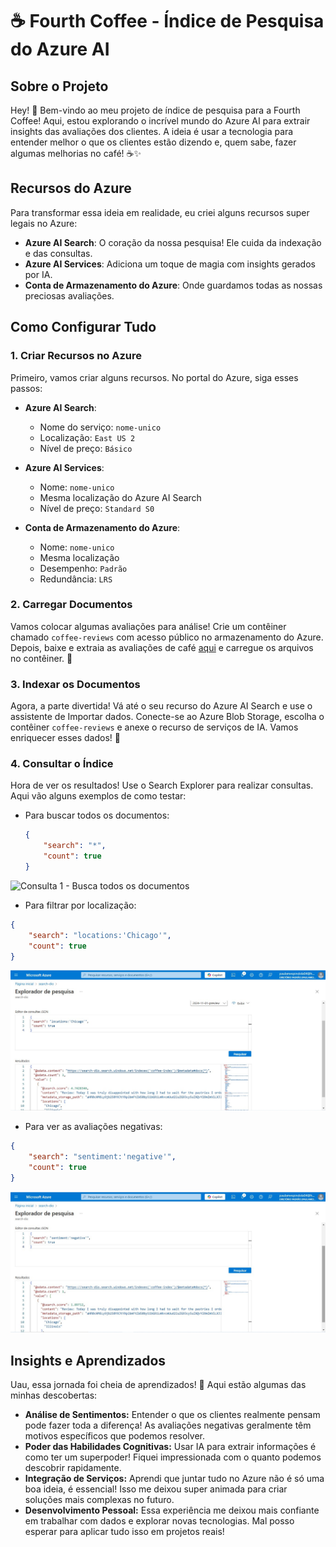 # ☕ Fourth Coffee - Índice de Pesquisa do Azure AI

## Sobre o Projeto
Hey! 👋 Bem-vindo ao meu projeto de índice de pesquisa para a Fourth Coffee! Aqui, estou explorando o incrível mundo do Azure AI para extrair insights das avaliações dos clientes. A ideia é usar a tecnologia para entender melhor o que os clientes estão dizendo e, quem sabe, fazer algumas melhorias no café! ☕✨

## Recursos do Azure
Para transformar essa ideia em realidade, eu criei alguns recursos super legais no Azure:

- **Azure AI Search**: O coração da nossa pesquisa! Ele cuida da indexação e das consultas.
- **Azure AI Services**: Adiciona um toque de magia com insights gerados por IA.
- **Conta de Armazenamento do Azure**: Onde guardamos todas as nossas preciosas avaliações.

## Como Configurar Tudo

### 1. Criar Recursos no Azure
Primeiro, vamos criar alguns recursos. No portal do Azure, siga esses passos:

- **Azure AI Search**:
  - Nome do serviço: `nome-unico`
  - Localização: `East US 2`
  - Nível de preço: `Básico`

- **Azure AI Services**:
  - Nome: `nome-unico`
  - Mesma localização do Azure AI Search
  - Nível de preço: `Standard S0`

- **Conta de Armazenamento do Azure**:
  - Nome: `nome-unico`
  - Mesma localização
  - Desempenho: `Padrão`
  - Redundância: `LRS`

### 2. Carregar Documentos
Vamos colocar algumas avaliações para análise! Crie um contêiner chamado `coffee-reviews` com acesso público no armazenamento do Azure. Depois, baixe e extraia as avaliações de café [aqui](https://aka.ms/mslearn-coffee-reviews) e carregue os arquivos no contêiner. 🥳

### 3. Indexar os Documentos
Agora, a parte divertida! Vá até o seu recurso do Azure AI Search e use o assistente de Importar dados. Conecte-se ao Azure Blob Storage, escolha o contêiner `coffee-reviews` e anexe o recurso de serviços de IA. Vamos enriquecer esses dados! 🌟

### 4. Consultar o Índice
Hora de ver os resultados! Use o Search Explorer para realizar consultas. Aqui vão alguns exemplos de como testar:

- Para buscar todos os documentos:

  ```json
  {
      "search": "*",
      "count": true
  }

 ![Consulta 1 - Busca todos os documentos](./images/1.jpg)

- Para filtrar por localização:

```json
{
    "search": "locations:'Chicago'",
    "count": true
}
```

 ![Consulta 2 - Filtra por localização](./images/2.jpg)

- Para ver as avaliações negativas:

```json
{
    "search": "sentiment:'negative'",
    "count": true
}
```

 ![Consulta 3 - Busca avaliações negativas](./images/3.jpg)

## Insights e Aprendizados
Uau, essa jornada foi cheia de aprendizados! 🚀 Aqui estão algumas das minhas descobertas:

* **Análise de Sentimentos:** Entender o que os clientes realmente pensam pode fazer toda a diferença! As avaliações negativas geralmente têm motivos específicos que podemos resolver.
* **Poder das Habilidades Cognitivas:** Usar IA para extrair informações é como ter um superpoder! Fiquei impressionada com o quanto podemos descobrir rapidamente.
* **Integração de Serviços:** Aprendi que juntar tudo no Azure não é só uma boa ideia, é essencial! Isso me deixou super animada para criar soluções mais complexas no futuro.
* **Desenvolvimento Pessoal:** Essa experiência me deixou mais confiante em trabalhar com dados e explorar novas tecnologias. Mal posso esperar para aplicar tudo isso em projetos reais!

